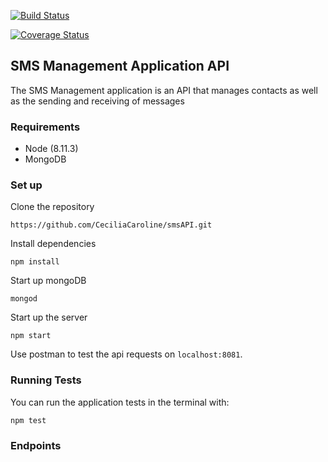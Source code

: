 [![Build Status](https://travis-ci.org/CeciliaCaroline/smsAPI.svg?branch=master)](https://travis-ci.org/CeciliaCaroline/smsAPI)

[![Coverage Status](https://coveralls.io/repos/github/CeciliaCaroline/smsAPI/badge.svg?branch=master)](https://coveralls.io/github/CeciliaCaroline/smsAPI?branch=master)

## SMS Management Application API
The SMS Management application is an API that manages contacts as well as the sending and receiving of messages

### Requirements
- Node (8.11.3)
- MongoDB


### Set up
Clone the repository

`https://github.com/CeciliaCaroline/smsAPI.git`

Install dependencies

`npm install`

Start up mongoDB

`mongod`

Start up the server

`npm start`

Use postman to test the api requests on `localhost:8081`.

### Running Tests

You can run the application tests in the terminal with:

`npm test`

### Endpoints



